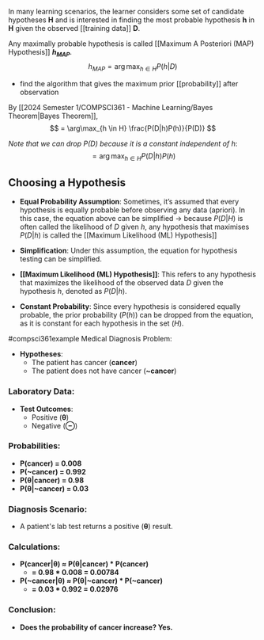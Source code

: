 In many learning scenarios, the learner considers some set of candidate hypotheses **H** and is interested in finding the most probable hypothesis **h** in **H** given the observed [[training data]] **D**.

Any maximally probable hypothesis is called [[Maximum A Posteriori (MAP) Hypothesis]] **$h_{MAP}$**.
$$
h_{MAP} = \arg\max_{h \in H} P(h|D)
$$
- find the algorithm that gives the maximum prior [[probability]] after observation


By [[2024 Semester 1/COMPSCI361 - Machine Learning/Bayes Theorem|Bayes Theorem]],
$$
= \arg\max_{h \in H} \frac{P(D|h)P(h)}{P(D)}
$$

*Note that we can drop $P(D)$ because it is a constant independent of $h$*:
$$
= \arg\max_{h \in H} {P(D|h)P(h)}
$$
## Choosing a Hypothesis
- **Equal Probability Assumption**: Sometimes, it’s assumed that every hypothesis is equally probable before observing any data (apriori). In this case, the equation above can be simplified $\rightarrow$ because $P(D|H)$ is often called the likelihood of $D$ given $h$, any hypothesis that maximises $P(D|h)$ is called the [[Maximum Likelihood (ML) Hypothesis]]

- **Simplification**: Under this assumption, the equation for hypothesis testing can be simplified.
- **[[Maximum Likelihood (ML) Hypothesis]]**: This refers to any hypothesis that maximizes the likelihood of the observed data $D$ given the hypothesis $h$, denoted as $P(D|h)$.
- **Constant Probability**: Since every hypothesis is considered equally probable, the prior probability ($P(h)$) can be dropped from the equation, as it is constant for each hypothesis in the set ($H$).

#compsci361example Medical Diagnosis Problem:
- **Hypotheses**:
  - The patient has cancer (**cancer**)
  - The patient does not have cancer (**~cancer**)
### Laboratory Data:
- **Test Outcomes**:
  - Positive (**θ**)
  - Negative (**⊖**)
### Probabilities:
- **P(cancer) = 0.008**
- **P(~cancer) = 0.992**
- **P(θ|cancer) = 0.98**
- **P(θ|~cancer) = 0.03**
### Diagnosis Scenario:
- A patient's lab test returns a positive (**θ**) result.
### Calculations:
- **P(cancer|θ) ≈ P(θ|cancer) * P(cancer)**
  - **= 0.98 * 0.008 = 0.00784**
- **P(~cancer|θ) ≈ P(θ|~cancer) * P(~cancer)**
  - **= 0.03 * 0.992 = 0.02976**
### Conclusion:
- **Does the probability of cancer increase? Yes.**


